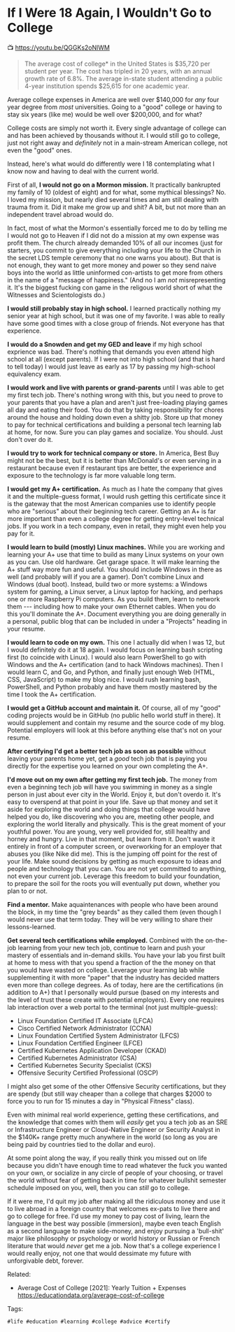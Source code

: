 # If I Were 18 Again, I Wouldn't Go to College

📺 <https://youtu.be/QGGKs2oNlWM>

> The average cost of college* in the United States is $35,720 per
> student per year. The cost has tripled in 20 years, with an annual
> growth rate of 6.8%. The average in-state student attending a public
> 4-year institution spends \$25,615 for one academic year. 

Average college expenses in America are well over \$140,000 for *any*
four year degree from *most* universities. Going to a "good" college or
having to stay six years (like me) would be well over \$200,000, and for
what?

College costs are simply not worth it. Every single advantage of college
can and has been achieved by thousands without it. I would still go to
college, just not right away and *definitely* not in a main-stream
American college, not even the "good" ones.

Instead, here's what would do differently were I 18 contemplating
what I know now and having to deal with the current world. 

First of all, **I would not go on a Mormon mission.** It practically
bankrupted my family of 10 (oldest of eight) and for what, some mythical
blessings? No. I loved my mission, but nearly died several times and am
still dealing with trauma from it. Did it make me grow up and shit? A
bit, but not more than an independent travel abroad would do.

In fact, most of what the Mormon's essentially forced me to do by
telling me I would not go to Heaven if I did not do a mission at my own
expense was profit them. The church already demanded 10% of all our
incomes (just for starters, you commit to give everything including your
life to the Church in the secret LDS temple ceremony that no one warns
you about). But that is not enough, they want to get more money and
power so they send naive boys into the world as little uninformed
con-artists to get more from others in the name of a "message of
happiness." (And no I am *not* misrepresenting it. It's the biggest
fucking con game in the religous world short of what the Witnesses and
Scientologists do.)

**I would still probably stay in high school.** I learned practically
nothing my senior year at high school, but it was one of my favorite. I
was able to really have some good times with a close group of friends.
Not everyone has that experience.

**I would do a Snowden and get my GED and leave** if my high school
exprience was bad. There's nothing that demands you even attend high
school at all (except parents). If I were not into high school (and that
is hard to tell today) I would just leave as early as 17 by passing my
high-school equivalency exam.

**I would work and live with parents or grand-parents** until I was able
to get my first tech job. There's nothing wrong with this, but you need
to prove to your parents that you have a plan and aren't just
free-loading playing games all day and eating their food. You do that by
taking responsibility for chores around the house and holding down even
a shitty job. Store up that money to pay for technical certifications
and building a personal tech learning lab at home, for now. Sure you can
play games and socialize. You should. Just don't over do it.

**I would try to work for technical company or store.** In America, Best
Buy might not be the best, but it is better than McDonald's or even
serving in a restaurant because even if restaurant tips are better, the
experience and exposure to the technology is far more valuable long
term.

**I would get my A+ certification.** As much as I hate the company that
gives it and the multiple-guess format, I would rush getting this
certificate since it is the gateway that the most American companies use
to identify people who are "serious" about their beginning tech career.
Getting an A+ is far more important than even a college degree for
getting entry-level technical jobs. If you work in a tech company, even
in retail, they might even help you pay for it.

**I would learn to build (mostly) Linux machines.** While
you are working and learning your A+ use that time to build as many
Linux systems on your own as you can. Use old hardware. Get garage
space. It will make learning the A+ stuff way more fun and useful. You
should include Windows in there as well (and probably will if you are a
gamer). Don't combine Linux and Windows (dual boot). Instead, build two
or more systems: a Windows system for gaming, a Linux server, a Linux
laptop for hacking, and perhaps one or more Raspberry Pi computers. As
you build them, learn to network them --- including how to make your own
Ethernet cables. When you do this you'll dominate the A+. Document
everything you are doing generally in a personal, public blog that can
be included in under a "Projects" heading in your resume.

**I would learn to code on my own.** This one I actually did when I was
12, but I would definitely do it at 18 again. I would focus on learning
bash scripting first (to coincide with Linux). I would also learn
PowerShell to go with Windows and the A+ certification (and to hack
Windows machines). Then I would learn C, and Go, and Python, and finally
just enough Web (HTML, CSS, JavaScript) to make my blog nice. I would
rush learning bash, PowerShell, and Python probably and have them mostly
mastered by the time I took the A+ certification. 

**I would get a GitHub account and maintain it.** Of course, all of my
"good" coding projects would be in GitHub (no public hello world stuff
in there). It would supplement and contain my resume and the source code
of my blog. Potential employers will look at this before anything else
that's not on your resume.

**After certifying I'd get a better tech job as soon as possible**
without leaving your parents home yet, get a *good* tech job that is
paying you directly for the expertise you learned on your own completing
the A+. 

**I'd move out on my own after getting my first tech job.** The money
from even a beginning tech job will have you swimming in money as a
single person in just about ever city in the World. Enjoy it, but don't
overdo it. It's easy to overspend at that point in your life. Save up
that money and set it aside for exploring the world and doing things
that college would have helped you do, like discovering who you are,
meeting other people, and exploring the world literally and physically.
This is the great moment of your youthful power. You are young, very
well provided for, still healthy and horney and hungry. Live in that
moment, but learn from it. Don't waste it entirely in front of a
computer screen, or overworking for an employer that abuses you (like
Nike did me). This is the jumping off point for the rest of your life.
Make sound decisions by getting as much exposure to ideas and people and
technology that you can. You are not yet committed to anything, not even
your current job. Leverage this freedom to build your foundation, to
prepare the soil for the roots you will eventually put down, whether you
plan to or not.

**Find a mentor.** Make aquaintenances with people who have been around
the block, in my time the "grey beards" as they called them (even though
I would never use that term today. They will be very willing to share
their lessons-learned.

**Get several tech certifications while employed.** Combined with the
on-the-job learning from your new tech job, continue to learn and push
your mastery of essentials and in-demand skills. You have your lab you
first built at home to mess with that you spend a fraction of the the
money on that you would have wasted on college. Leverage your learning
lab while supplementing it with more "paper" that the industry has
decided matters even more than college degrees. As of today, here are
the certifications (in addition to A+) that I personally would pursue
(based on my interests and the level of trust these create with
potential employers). Every one requires lab interaction over a web
portal to the terminal (not just multiple-guess):

* Linux Foundation Certified IT Associate (LFCA)
* Cisco Certified Network Administrator (CCNA)
* Linux Foundation Certified System Administrator (LFCS)
* Linux Foundation Certified Engineer (LFCE)
* Certified Kubernetes Application Developer (CKAD)
* Certified Kubernetes Administrator (CSA)
* Certified Kubernetes Security Specialist (CKS)
* Offensive Security Certified Professional (OSCP)

I might also get some of the other Offensive Security certifications,
but they are spendy (but still way cheaper than a college that charges
\$2000 to force you to run for 15 minutes a day in "Physical Fitness"
class).

Even with minimal real world experience, getting these certifications,
and the knowledge that comes with them will *easily* get you a tech job
as an SRE or Infrastructure Engineer or Cloud-Native Engineer or
Security Analyst in the \$140K+ range pretty much anywhere in the world
(so long as you are being paid by countries tied to the dollar and
euro).

At some point along the way, if you really think you missed out on life
because you didn't have enough time to read whatever the fuck you wanted
on your own, or socialize in any circle of people of your choosing, or
travel the world without fear of getting back in time for whatever
bullshit semester schedule imposed on you, well, then you can *still* go
to college. 

If it were me, I'd quit my job after making all the ridiculous money and
use it to live abroad in a foreign country that welcomes ex-pats to live
there and go to college for free. I'd use my money to pay cost of
living, learn the language in the best way possible (immersion), maybe
even teach English as a second language to make side-money, and enjoy
pursuing a 'bull-shit' major like philosophy or psychology or world
history or Russian or French literature that would *never* get me a job.
Now that's a college experience I would really enjoy, not one that would
dessimate my future with unforgivable debt, forever.

Related:

* Average Cost of College \[2021\]: Yearly Tuition + Expenses  
  <https://educationdata.org/average-cost-of-college>

Tags:

    #life #education #learning #college #advice #certify
